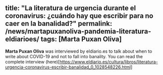 title: "La literatura de urgencia durante el coronavirus: ¿cuándo hay que escribir para no caer en la banalidad?"
permalink: /news/martapuxanoliva-pandemia-literatura-eldiarioes/
tags: [Marta Puxan Oliva]
---
**Marta Puxan Oliva** was interviewed by eldiario.es to talk about when to write about COVID-19 and not to fall into banality. 
You can read the complete interview (here)[https://www.eldiario.es/cultura/libros/literatura-urgencia-coronavirus-escribir-banalidad_0_1028548226.html] 
